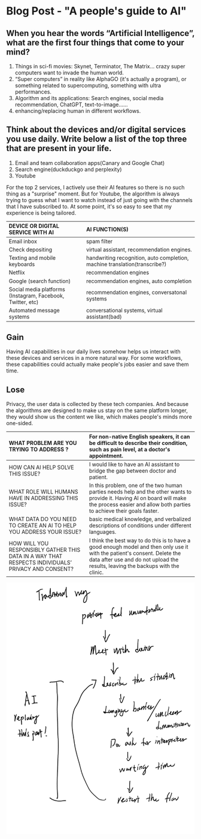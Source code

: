 ---
---

# Blog Post - "A people's guide to AI"

## When you hear the words “Artificial Intelligence”, what are the first four things that come to your mind?

1. Things in sci-fi movies: Skynet, Terminator, The Matrix… crazy super computers want to invade the human world.
2. “Super computers” in reality like AlphaGO (it's actually a program), or something related to supercomputing, something with ultra performances.
3. Algorithm and its applications: Search engines, social media recommendation, ChatGPT, text-to-image……
4. enhancing/replacing human in different workflows.

## Think about the devices and/or digital services you use daily. Write below a list of the top three that are present in your life.

1. Email and team collaboration apps(Canary and Google Chat)
2. Search engine(duckduckgo and perplexity)
3. Youtube

For the top 2 services, I actively use their AI features so there is no such thing as a "surprise" moment. But for Youtube, the algorithm is always trying to guess what I want to watch instead of just going with the channels that I have subscribed to. At some point, it's so easy to see that my experience is being tailored.

| DEVICE OR DIGITAL SERVICE WITH AI                          | AI FUNCTION(S)                                                             |
| :--------------------------------------------------------- | :------------------------------------------------------------------------- |
| Email inbox                                                | spam filter                                                                |
| Check depositing                                           | virtual assistant, recommendation engines.                                 |
| Texting and mobile keyboards                               | handwriting recognition, auto completion, machine translation(transcribe?) |
| Netflix                                                    | recommendation engines                                                     |
| Google (search function)                                   | recommendation engines, auto completion                                    |
| Social media platforms (Instagram, Facebook, Twitter, etc) | recommendation engines, conversatonal systems                              |
| Automated message systems                                  | conversational systems, virtual assistant(bad)                             |

## Gain

Having AI capabilities in our daily lives somehow helps us interact with these devices and services in a more natural way. For some workflows, these capabilities could actually make people's jobs easier and save them time.

## Lose

Privacy, the user data is collected by these tech companies. And because the algorithms are designed to make us stay on the same platform longer, they would show us the content we like, which makes people's minds more one-sided.

| WHAT PROBLEM ARE YOU TRYING TO ADDRESS ?                                                           | For non-native English speakers, it can be difficult to describe their condition, such as pain level, at a doctor's appointment.                                                                              |
| :------------------------------------------------------------------------------------------------- | :------------------------------------------------------------------------------------------------------------------------------------------------------------------------------------------------------------ |
| HOW CAN AI HELP SOLVE THIS ISSUE?                                                                  | I would like to have an AI assistant to bridge the gap between doctor and patient.                                                                                                                            |
| WHAT ROLE WILL HUMANS HAVE IN ADDRESSING THIS ISSUE?                                               | In this problem, one of the two human parties needs help and the other wants to provide it. Having AI on board will make the process easier and allow both parties to achieve their goals faster.             |
| WHAT DATA DO YOU NEED TO CREATE AN AI TO HELP YOU ADDRESS YOUR ISSUE?                              | basic medical knowledge, and verbalized descriptions of conditions under different languages.                                                                                                                 |
| HOW WILL YOU RESPONSIBLY GATHER THIS DATA IN A WAY THAT RESPECTS INDIVIDUALS’ PRIVACY AND CONSENT? | I think the best way to do this is to have a good enough model and then only use it with the patient's consent. Delete the data after use and do not upload the results, leaving the backups with the clinic. |

![image.png](../../_images/ml4w/people-guide-to-ai/people-guide-to-ai.png)
